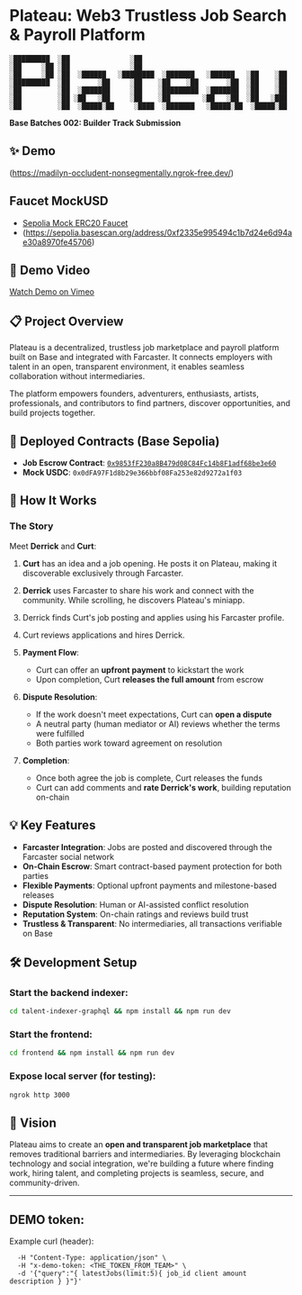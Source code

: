 # Plateau: Web3 Trustless Job Search & Payroll Platform
```
░█████████  ░██               ░██                                     
░██     ░██ ░██               ░██                                     
░██     ░██ ░██  ░██████   ░████████  ░███████   ░██████   ░██    ░██ 
░█████████  ░██       ░██     ░██    ░██    ░██       ░██  ░██    ░██ 
░██         ░██  ░███████     ░██    ░█████████  ░███████  ░██    ░██ 
░██         ░██ ░██   ░██     ░██    ░██        ░██   ░██  ░██   ░███ 
░██         ░██  ░█████░██     ░████  ░███████   ░█████░██  ░█████░██ 
```                           
                                                                                                                                    

**Base Batches 002: Builder Track Submission**
## ✨ Demo
(https://madilyn-occludent-nonsegmentally.ngrok-free.dev/)

## Faucet MockUSD
- [Sepolia Mock ERC20 Faucet](https://faucet-eight-theta.vercel.app/)
- (https://sepolia.basescan.org/address/0xf2335e995494c1b7d24e6d94ae30a8970fe45706)

## 🎥 Demo Video
[Watch Demo on Vimeo](https://vimeo.com/1130020067?share=copy&fl=sv&fe=ci)

## 📋 Project Overview

Plateau is a decentralized, trustless job marketplace and payroll platform built on Base and integrated with Farcaster. It connects employers with talent in an open, transparent environment, it enables seamless collaboration without intermediaries.

The platform empowers founders, adventurers, enthusiasts, artists, professionals, and contributors to find partners, discover opportunities, and build projects together.

## 🚀 Deployed Contracts (Base Sepolia)

- **Job Escrow Contract**: [`0x9853fF230a8B479d08C84Fc14b8F1adf68be3e60`](https://sepolia.basescan.org/address/0x9853fF230a8B479d08C84Fc14b8F1adf68be3e60)
- **Mock USDC**: `0x0dFA97F1d8b29e366bbf08Fa253e82d9272a1f03`

## 🎯 How It Works

### The Story

Meet **Derrick** and **Curt**:

1. **Curt** has an idea and a job opening. He posts it on Plateau, making it discoverable exclusively through Farcaster.

2. **Derrick** uses Farcaster to share his work and connect with the community. While scrolling, he discovers Plateau's miniapp.

3. Derrick finds Curt's job posting and applies using his Farcaster profile.

4. Curt reviews applications and hires Derrick.

5. **Payment Flow**:
   - Curt can offer an **upfront payment** to kickstart the work
   - Upon completion, Curt **releases the full amount** from escrow

6. **Dispute Resolution**:
   - If the work doesn't meet expectations, Curt can **open a dispute**
   - A neutral party (human mediator or AI) reviews whether the terms were fulfilled
   - Both parties work toward agreement on resolution

7. **Completion**:
   - Once both agree the job is complete, Curt releases the funds
   - Curt can add comments and **rate Derrick's work**, building reputation on-chain

## 💡 Key Features

- **Farcaster Integration**: Jobs are posted and discovered through the Farcaster social network
- **On-Chain Escrow**: Smart contract-based payment protection for both parties
- **Flexible Payments**: Optional upfront payments and milestone-based releases
- **Dispute Resolution**: Human or AI-assisted conflict resolution
- **Reputation System**: On-chain ratings and reviews build trust
- **Trustless & Transparent**: No intermediaries, all transactions verifiable on Base

## 🛠️ Development Setup

### Start the backend indexer:
```bash
cd talent-indexer-graphql && npm install && npm run dev
```

### Start the frontend:
```bash
cd frontend && npm install && npm run dev 
```

### Expose local server (for testing):
```bash
ngrok http 3000
```

## 🌟 Vision

Plateau aims to create an **open and transparent job marketplace** that removes traditional barriers and intermediaries. By leveraging blockchain technology and social integration, we're building a future where finding work, hiring talent, and completing projects is seamless, secure, and community-driven.

---

## DEMO token: <NOT PUBLISHED IN REPO>

Example curl (header):

```curl -i -X POST "https://madilyn-occludent-nonsegmentally.ngrok-free.dev/graphql" \
  -H "Content-Type: application/json" \
  -H "x-demo-token: <THE_TOKEN_FROM_TEAM>" \
  -d '{"query":"{ latestJobs(limit:5){ job_id client amount description } }"}'
```

